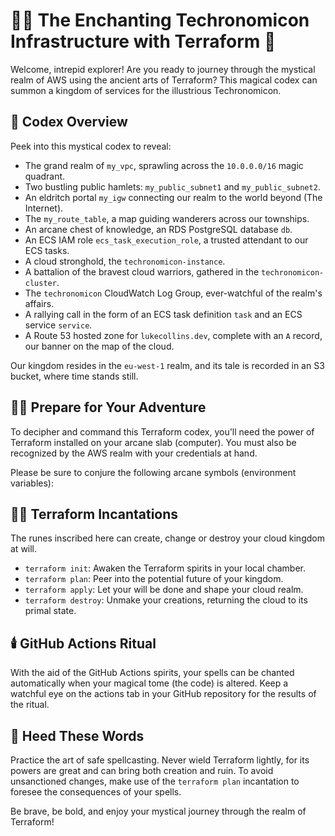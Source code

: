 # 🧙‍♂️ The Enchanting Techronomicon Infrastructure with Terraform 🏰

Welcome, intrepid explorer! Are you ready to journey through the mystical realm of AWS using the ancient arts of Terraform? This magical codex can summon a kingdom of services for the illustrious Techronomicon.

## 📜 Codex Overview 

Peek into this mystical codex to reveal:

- The grand realm of `my_vpc`, sprawling across the `10.0.0.0/16` magic quadrant.
- Two bustling public hamlets: `my_public_subnet1` and `my_public_subnet2`.
- An eldritch portal `my_igw` connecting our realm to the world beyond (The Internet).
- The `my_route_table`, a map guiding wanderers across our townships.
- An arcane chest of knowledge, an RDS PostgreSQL database `db`.
- An ECS IAM role `ecs_task_execution_role`, a trusted attendant to our ECS tasks.
- A cloud stronghold, the `techronomicon-instance`.
- A battalion of the bravest cloud warriors, gathered in the `techronomicon-cluster`.
- The `techronomicon` CloudWatch Log Group, ever-watchful of the realm's affairs.
- A rallying call in the form of an ECS task definition `task` and an ECS service `service`.
- A Route 53 hosted zone for `lukecollins.dev`, complete with an `A` record, our banner on the map of the cloud.

Our kingdom resides in the `eu-west-1` realm, and its tale is recorded in an S3 bucket, where time stands still.

## 🧝‍♀️ Prepare for Your Adventure

To decipher and command this Terraform codex, you'll need the power of Terraform installed on your arcane slab (computer). You must also be recognized by the AWS realm with your credentials at hand.

Please be sure to conjure the following arcane symbols (environment variables):

## 🧙‍♂️ Terraform Incantations

The runes inscribed here can create, change or destroy your cloud kingdom at will. 

- `terraform init`: Awaken the Terraform spirits in your local chamber.
- `terraform plan`: Peer into the potential future of your kingdom.
- `terraform apply`: Let your will be done and shape your cloud realm.
- `terraform destroy`: Unmake your creations, returning the cloud to its primal state.

## 🕯️ GitHub Actions Ritual

With the aid of the GitHub Actions spirits, your spells can be chanted automatically when your magical tome (the code) is altered. Keep a watchful eye on the actions tab in your GitHub repository for the results of the ritual.

## 📣 Heed These Words

Practice the art of safe spellcasting. Never wield Terraform lightly, for its powers are great and can bring both creation and ruin. To avoid unsanctioned changes, make use of the `terraform plan` incantation to foresee the consequences of your spells.

Be brave, be bold, and enjoy your mystical journey through the realm of Terraform!
